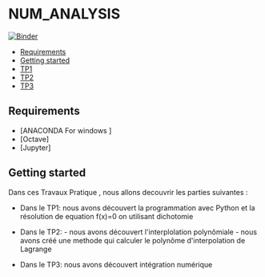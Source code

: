 # NUM_ANALYSIS
[![Binder](https://mybinder.org/badge_logo.svg)](https://mybinder.org/v2/gh/islem-go/NUM_ANALYSIS/main)
<!-- START doctoc generated TOC please keep comment here to allow auto update -->
<!-- DON'T EDIT THIS SECTION, INSTEAD RE-RUN doctoc TO UPDATE -->


- [Requirements](#requirements)
- [Getting started](#getting-started)
- [TP1](#TP1)
- [TP2](#TP2)
- [TP3](#TP3)




<!-- END doctoc generated TOC please keep comment here to allow auto update -->

## Requirements

* [ANACONDA For windows ]
* [Octave]
* [Jupyter]

## Getting started 
Dans ces Travaux Pratique , nous allons decouvrir les parties suivantes :
+ Dans le TP1: nous avons découvert la programmation avec Python et la résolution de equation f(x)=0 on utilisant dichotomie
+ Dans le TP2: - nous avons découvert l'interplolation polynômiale
               - nous avons créé une methode qui calculer le polynôme d'interpolation de Lagrange

+ Dans le TP3: nous avons découvert intégration numérique





